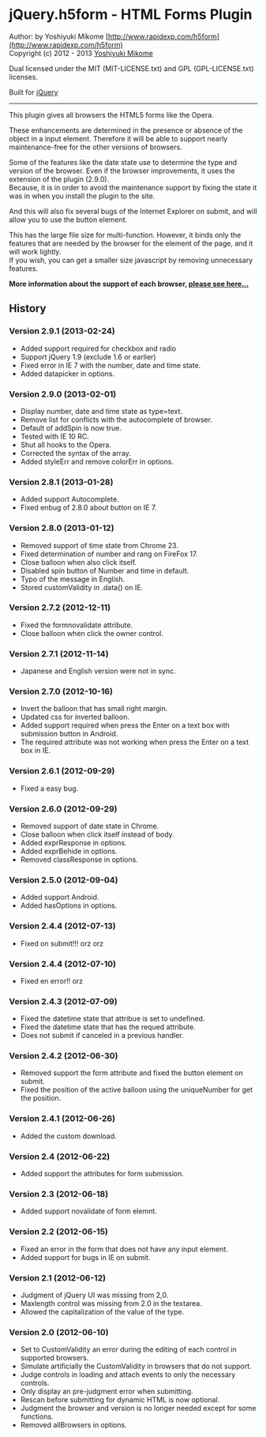 # jQuery.h5form - HTML Forms Plugin

Author: by Yoshiyuki Mikome [http://www.rapidexp.com/h5form](http://www.rapidexp.com/h5form)<br>
Copyright (c) 2012 - 2013 [Yoshiyuki Mikome](http://www.rapidexp.com)

Dual licensed under the MIT (MIT-LICENSE.txt)
and GPL (GPL-LICENSE.txt) licenses.

Built for [jQuery](http://jquery.com)

-----------------------------------------------------------------------------------------------


This plugin gives all browsers the HTML5 forms like the Opera.

These enhancements are determined in the presence or absence of the object in a input element.
Therefore it will be able to support nearly maintenance-free for the other versions of browsers.

Some of the features like the date state use to determine the type and version of the browser.
Even if the browser improvements, it uses the extension of the plugin (2.9.0).<br>
Because, it is in order to avoid the maintenance support
by fixing the state it was in when you install the plugin to the site.

And this will also fix several bugs of the Internet Explorer on submit, and will allow you to use the button element.

This has the large file size for multi-function.
However, it binds only the features that are needed by the browser for the element of the page, and it will work lightly.<br>
If you wish, you can get a smaller size javascript by removing unnecessary features.

__More information about the support of each browser, [please see here...](http://www.rapidexp.com/h5form)__



## History

### Version 2.9.1 (2013-02-24)

* Added support required for checkbox and radio
* Support jQuery 1.9 (exclude 1.6 or earlier)
* Fixed error in IE 7 with the number, date and time state.
* Added datapicker in options.

### Version 2.9.0 (2013-02-01)

* Display number, date and time state as type=text.
* Remove list for conflicts with the autocomplete of browser.
* Default of addSpin is now true.
* Tested with IE 10 RC.
* Shut all hooks to the Opera.
* Corrected the syntax of the array.
* Added styleErr and remove colorErr in options.

### Version 2.8.1 (2013-01-28)

* Added support Autocomplete.
* Fixed enbug of 2.8.0 about button on IE 7.


### Version 2.8.0 (2013-01-12)

* Removed support of time state from Chrome 23.
* Fixed determination of number and rang on FireFox 17.
* Close balloon when also click itself.
* Disabled spin button of Number and time in default.
* Typo of the message in English.
* Stored customValidity in .data() on IE.


### Version 2.7.2 (2012-12-11)

* Fixed the formnovalidate attribute.
* Close balloon when click the owner control.

### Version 2.7.1 (2012-11-14)

* Japanese and English version were not in sync.

### Version 2.7.0 (2012-10-16)

* Invert the balloon that has small right margin.
* Updated css for inverted balloon.
* Added support required when press the Enter on a text box with submission button in Android.
* The required attribute was not working when press the Enter on a text box in IE.

### Version 2.6.1 (2012-09-29)

* Fixed a easy bug.

### Version 2.6.0 (2012-09-29)

* Removed support of date state in Chrome.
* Close balloon when click itself instead of body.
* Added exprResponse in options.
* Added exprBehide in options.
* Removed classResponse in options.

### Version 2.5.0 (2012-09-04)

* Added support Android.
* Added hasOptions in options.


### Version 2.4.4 (2012-07-13)

* Fixed on submit!!! orz orz

### Version 2.4.4 (2012-07-10)

* Fixed en error!! orz


### Version 2.4.3 (2012-07-09)

* Fixed the datetime state that attribue is set to undefined.
* Fixed the datetime state that has the requed attribute.
* Does not submit if canceled in a previous handler.

### Version 2.4.2 (2012-06-30)

* Removed support the form attribute and fixed the button element on submit.
* Fixed the position of the active balloon using the uniqueNumber for get the position.

### Version 2.4.1 (2012-06-26)

* Added the custom download.

### Version 2.4 (2012-06-22)

* Added support the attributes for form submission.

### Version 2.3 (2012-06-18)

* Added support novalidate of form elemnt.

### Version 2.2 (2012-06-15)

* Fixed an error in the form that does not have any input element.
* Added support for bugs in IE on submit.

### Version 2.1 (2012-06-12)

* Judgment of jQuery UI was missing from 2,0.
* Maxlength control was missing from 2.0 in the textarea.
* Allowed the capitalization of the value of the type.

### Version 2.0 (2012-06-10)

* Set to CustomValidity an error during the editing of each control in supported browsers.
* Simulate artificially the CustomValidity in browsers that do not support.
* Judge controls in loading and attach events to only the necessary controls.
* Only display an pre-judgment error when submitting.
* Rescan before submitting for dynamic HTML is now optional.
* Judgment the browser and version is no longer needed except for some functions.
* Removed allBrowsers in options.
